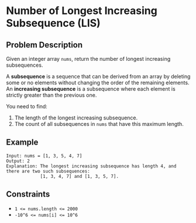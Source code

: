 # Number of Longest Increasing Subsequence (LIS)

## Problem Description
Given an integer array `nums`, return the number of longest increasing subsequences.

A **subsequence** is a sequence that can be derived from an array by deleting some or no elements without changing the order of the remaining elements. An **increasing subsequence** is a subsequence where each element is strictly greater than the previous one.

You need to find:
1. The length of the longest increasing subsequence.
2. The count of all subsequences in `nums` that have this maximum length.

## Example

```
Input: nums = [1, 3, 5, 4, 7]
Output: 2
Explanation: The longest increasing subsequence has length 4, and there are two such subsequences:
             [1, 3, 4, 7] and [1, 3, 5, 7].
```

## Constraints
- `1 <= nums.length <= 2000`
- `-10^6 <= nums[i] <= 10^6`

